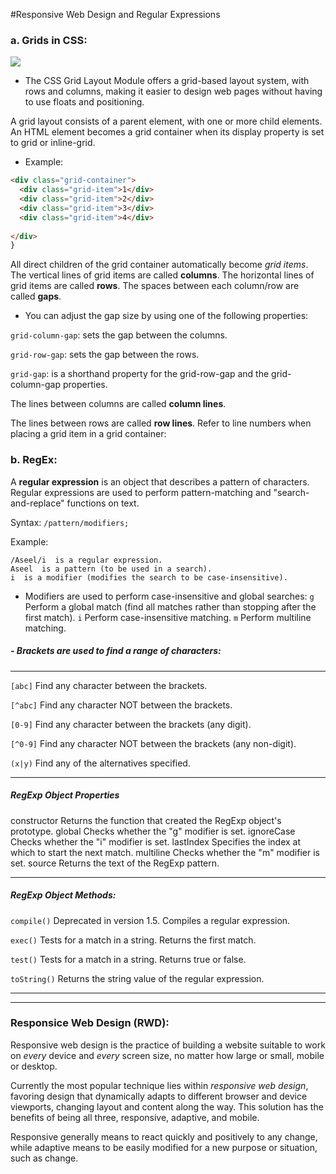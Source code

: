 
#Responsive Web Design and Regular Expressions

### a. Grids in CSS:
![](https://th.bing.com/th/id/OIP.D4vB4Qk3YtI5Lr7Cmf1uxwHaD_?pid=ImgDet&rs=1)

* The CSS Grid Layout Module offers a grid-based layout system, with rows and columns, making it easier to design web pages without having to use floats and positioning.

A grid layout consists of a parent element, with one or more child elements.
An HTML element becomes a grid container when its display property is set to grid or inline-grid.
* Example: 
```html
<div class="grid-container">
  <div class="grid-item">1</div>
  <div class="grid-item">2</div>
  <div class="grid-item">3</div>
  <div class="grid-item">4</div>
 
</div>
}
```

All direct children of the grid container automatically become _grid items_.
The vertical lines of grid items are called **columns**.
The horizontal lines of grid items are called **rows**.
The spaces between each column/row are called **gaps**.

- You can adjust the gap size by using one of the following properties:

`grid-column-gap`: sets the gap between the columns.

`grid-row-gap`: sets the gap between the rows.

`grid-gap`: is a shorthand property for the grid-row-gap and the grid-column-gap properties.

The lines between columns are called **column lines**.

The lines between rows are called **row lines**.
Refer to line numbers when placing a grid item in a grid container:



### b. RegEx:
A **regular expression** is an object that describes a pattern of characters.
Regular expressions are used to perform pattern-matching and "search-and-replace" functions on text.


Syntax: `/pattern/modifiers;`

Example:
```
/Aseel/i  is a regular expression.
Aseel  is a pattern (to be used in a search).
i  is a modifier (modifies the search to be case-insensitive).
```
- Modifiers are used to perform case-insensitive and global searches:
`g`	Perform a global match (find all matches rather than stopping after the first match).
`i`	Perform case-insensitive matching.
`m`	Perform multiline matching.

##### - Brackets are used to find a range of characters:
_____________________

`[abc]`	Find any character between the brackets.

`[^abc]`	Find any character NOT between the brackets.

`[0-9]`	Find any character between the brackets (any digit).

`[^0-9]`	Find any character NOT between the brackets (any non-digit).

`(x|y)`	Find any of the alternatives specified.
_______________________

#####  RegExp Object Properties
constructor	Returns the function that created the RegExp object's prototype.
global	Checks whether the "g" modifier is set.
ignoreCase	Checks whether the "i" modifier is set.
lastIndex	Specifies the index at which to start the next match.
multiline	Checks whether the "m" modifier is set.
source	Returns the text of the RegExp pattern.
____________

##### RegExp Object Methods:

`compile()`	Deprecated in version 1.5. Compiles a regular expression.

`exec()`	Tests for a match in a string. Returns the first match.

`test()`	Tests for a match in a string. Returns true or false.

`toString()`	Returns the string value of the regular expression.
____________________


_________________________

### Responsice Web Design (RWD):

Responsive web design is the practice of building a website suitable to work on _every_ device and _every_ screen size, no matter how large or small, mobile or desktop.

Currently the most popular technique lies within _responsive web design_, favoring design that dynamically adapts to different browser and device viewports, changing layout and content along the way. This solution has the benefits of being all three, responsive, adaptive, and mobile.

Responsive generally means to react quickly and positively to any change, while adaptive means to be easily modified for a new purpose or situation, such as change.


